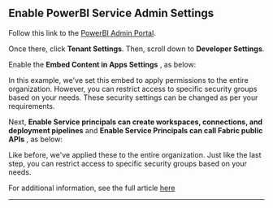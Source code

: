 ## Enable PowerBI Service Admin Settings

Follow this link to the [PowerBI Admin Portal](https://app.powerbi.com/admin-portal/capacities?experience=power-bi).

Once there, click **Tenant Settings**. Then, scroll down to **Developer Settings**.



Enable the **Embed Content in Apps Settings** , as below:



In this example, we've set this embed to apply permissions to the entire organization. However, you can restrict access to specific security groups based on your needs. These security settings can be changed as per your requirements.

Next, **Enable Service principals can create workspaces, connections, and deployment pipelines** and **Enable Service Principals can call Fabric public APIs** , as below:



Like before, we've applied these to the entire organization. Just like the last step, you can restrict access to specific security groups based on your needs.

For additional information, see the full article [here](https://support.optisigns.com/hc/en-us/articles/32860569148819)

---
